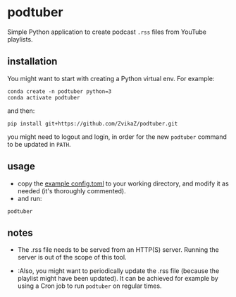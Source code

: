 podtuber
========

Simple Python application to create podcast `.rss` files from YouTube playlists.

installation
------------
You might want to start with creating a Python virtual env. For example:
```shell
conda create -n podtuber python=3
conda activate podtuber
```

and then:
```shell
pip install git+https://github.com/ZvikaZ/podtuber.git
```
you might need to logout and login, in order for the new `podtuber` command to be updated in `PATH`.

usage
-----
- copy the [example config.toml](https://github.com/ZvikaZ/podtuber/blob/master/config.toml) to your working directory, and modify it as needed (it's thoroughly commented).
- and run: 
```shell
podtuber
```

notes
-----
- The .rss file needs to be served from an HTTP(S) server. Running the server is out of the scope of this tool.

- :Also, you might want to periodically update the .rss file (because the playlist might have been updated).
It can be achieved for example by using a Cron job to run `podtuber` on regular times.